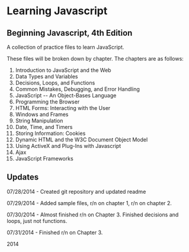Learning Javascript
===================

Beginning Javascript, 4th Edition
---------------------------------

A collection of practice files to learn JavaScript.

These files will be broken down by chapter. The chapters are as follows:

1. Introduction to JavaScript and the Web
2. Data Types and Variables
3. Decisions, Loops, and Functions
4. Common Mistakes, Debugging, and Error Handling
5. JavaScript -- An Object-Bases Language
6. Programming the Browser
7. HTML Forms: Interacting with the User
8. Windows and Frames
9. String Manipulation
10. Date, Time, and Timers
11. Storing Information: Cookies
12. Dynamic HTML and the W3C Document Object Model
13. Using ActiveX and Plug-Ins with Javascript
14. Ajax
15. JavaScript Frameworks

Updates
-------

07/28/2014 - Created git repository and updated readme

07/29/2014 - Added sample files, r/n on chapter 1, r/n on chapter 2.

07/30/2014 - Almost finished r/n on Chapter 3. Finished decisions and loops, just not functions.

07/31/2014 - Finished r/n on Chapter 3. 

2014
